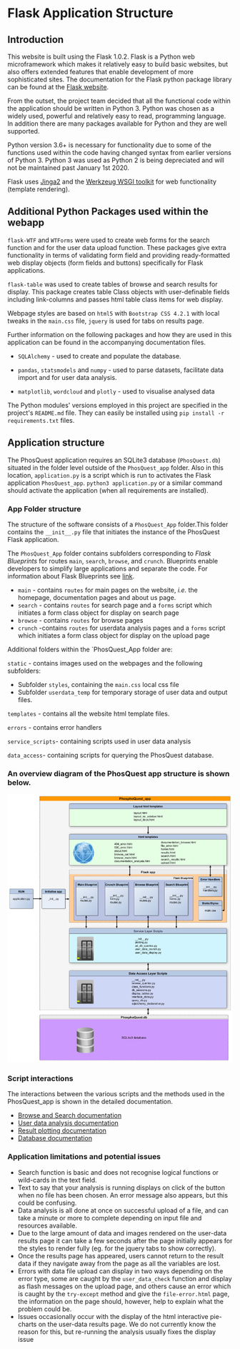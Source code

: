 # Flask Application Structure
## Introduction
This website is built using the Flask 1.0.2. Flask is a Python web microframework which
makes it relatively easy to build basic websites, but also offers extended 
features that enable development of more sophisticated sites. The documentation for the Flask python package 
library can be found at the [Flask website](http://flask.pocoo.org/).

From the outset, the project team decided that all the functional code within the 
application should be written in Python 3. Python was chosen as a 
widely used, powerful and relatively easy to read, programming language. In 
addition there are many packages available for Python and they are well supported.
 
Python version 3.6+ is necessary for functionality due to some of
the functions used within the code having changed syntax from earlier versions
of Python 3. Python 3 was used as Python 2 is being depreciated and will not be maintained past 
January 1st 2020. 

Flask uses [Jinga2](https://www.palletsprojects.com/p/jinja/) and the 
[Werkzeug WSGI toolkit](https://www.palletsprojects.com/p/werkzeug/) for web
 functionality (template rendering).

## Additional Python Packages used within the webapp
`flask-WTF` and `WTForms` were used to create web forms for the search function and 
for the user data upload function. These packages give extra functionality in terms of validating form field and providing ready-formatted web display objects (form fields and buttons) specifically for Flask applications.


`flask-table` was used to create tables of browse and search results for display. This package creates table Class objects with user-definable fields including link-columns and passes html table class items for web display. 

Webpage styles are based on `html5` with `Bootstrap CSS 4.2.1` with local tweaks in the `main.css` file, `jquery` is used for tabs on results page.

 Further information on the following packages and how they are used in this 
 application can be found in the accompanying documentation files. 
 
* `SQLAlchemy` - used to create and populate the database. 

*  `pandas`, `statsmodels` and `numpy` - used to parse datasets, facilitate data import
and for user data analysis.
* `matplotlib`, `wordcloud` and `plotly` - used to visualise analysed data

 

The Python modules' versions employed in this project are specified in the project's
`README.md` file. They can easily be installed using `pip install -r requirements.txt` 
files.

## Application structure
The PhosQuest application requires an SQLite3 database (`PhosQuest.db`) situated in the folder level outside of the `PhosQuest_app` folder. Also in this location, `application.py` is a script which is run to activates the Flask application `PhosQuest_app`. `python3 application.py` or a similar command should activate the application (when all requirements are installed).

### App Folder structure 

The structure of the software consists of a `PhosQuest_App` folder.This folder contains the `__init__.py` file that initiates the instance of the PhosQuest Flask application. 

The `PhosQuest_App` folder contains subfolders corresponding to *Flask Blueprints* for routes `main`, `search`, `browse`, and `crunch`. Blueprints enable developers to simplify large applications and separate the code. For information about Flask Blueprints see [link](http://flask.pocoo.org/docs/0.12/blueprints/). 

* `main` - contains `routes` for main pages on the website, *i.e.* the homepage, documentation pages and about us page.
* `search` - contains `routes` for search page and a `forms` script which initiates a form class object for display on search page
* `browse` - contains `routes` for browse pages 
* `crunch` -contains `routes` for userdata analysis pages and a `forms` script which initiates a form class object for display on the upload page
 
Additional folders within the `PhosQuest_App folder are:

 `static` - contains images used on the webpages and the following subfolders: 

 * Subfolder `styles`, containing the `main.css` local css file
 * Subfolder `userdata_temp` for temporary storage of user data and output files.
 
`templates` - contains all the website html template files.


`errors` - contains error handlers


`service_scripts`-  containing scripts used in user data analysis


`data_access`- containing scripts for querying the PhosQuest database.

### An overview diagram of the PhosQuest app structure is shown below.


![App structure](images/PhosQuestApp_overview.png)


### Script interactions

The interactions between the various scripts and the methods used in the PhosQuest_app is shown in the detailed documentation.

* [Browse and Search documentation](search_and_browse.md)
* [User data analysis documentation](user_data_analysis.md)
* [Result plotting documentation](plotting.md)
* [Database documentation](database.md)

### Application limitations and potential issues
* Search function is basic and does not recognise logical functions or wild-cards in the text field.
* Text to say that your analysis is running displays on click of the button when no file has been chosen. An error message also appears, but this could be confusing.
* Data analysis is all done at once on successful upload of a file, and can take a minute or more to complete depending on input file and resources available. 
* Due to the large amount of data and images rendered on the user-data results page it can take a few seconds after the page initially appears for the styles to render fully (eg. for the jquery tabs to show correctly).
* Once the results page has appeared, users cannot return to the result data if they navigate away from the page as all the variables are lost. 
* Errors with data file upload can display in two ways depending on the error type, some are caught by the `user_data_check` function and display as flash messages on the upload page, and others cause an error which is caught by the `try-except` method and give the `file-error.html` page, the information on the page should, however, help to explain what the problem could be. 
* Issues occasionally occur with the display of the html interactive pie-charts on the user-data results page. We do not currently know the reason for this, but re-running the analysis usually fixes the display issue


